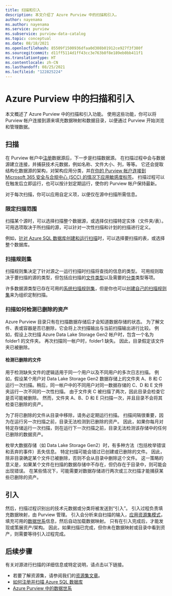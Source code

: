```yaml
---
title: 扫描和引入
description: 本文介绍了 Azure Purview 中的扫描和引入。
author: nayenama
ms.author: nayenama
ms.service: purview
ms.subservice: purview-data-catalog
ms.topic: conceptual
ms.date: 08/18/2021
ms.openlocfilehash: 85509f1500936dfaa0d308b01912ce927f3f380f
ms.sourcegitcommit: d11ff5114d1ff43cc3e763b8f8e189eb0bb411f1
ms.translationtype: HT
ms.contentlocale: zh-CN
ms.lasthandoff: 08/25/2021
ms.locfileid: "122825224"
---
```

# <a name="scans-and-ingestion-in-azure-purview"></a>Azure Purview 中的扫描和引入

本文概述了 Azure Purview 中的扫描和引入功能。 使用这些功能，你可以将 Purview 帐户连接到源来填充数据映射和数据目录，以便通过 Purview 开始浏览和管理数据。

## <a name="scanning"></a>扫描

在 Purview 帐户中[注册](manage-data-sources.md)数据源后，下一步是扫描数据源。 在扫描过程中会与数据源建立连接，并捕获技术元数据，例如名称、文件大小、列，等等。 它还会提取结构化数据源的架构，对架构应用分类，并[在你的 Purview 帐户连接到 Microsoft 365 安全与合规中心 (SCC) 的情况下应用敏感度标签](create-sensitivity-label.md)。 扫描过程可以在触发后立即运行，也可以按计划定期运行，使你的 Purview 帐户保持最新。

对于每次扫描，你可以应用自定义项，以便仅在源中扫描所需信息。

### <a name="scope-your-scan"></a>限定扫描范围

扫描某个源时，可以选择扫描整个数据源，或选择仅扫描特定实体（文件夹/表）。 可用选项取决于所扫描的源，可以针对一次性扫描和计划的扫描进行定义。

例如，[针对 Azure SQL 数据库创建和运行扫描](register-scan-azure-sql-database.md#creating-and-running-a-scan)时，可以选择要扫描的表，或选择整个数据库。

### <a name="scan-rule-set"></a>扫描规则集

扫描规则集决定了针对源之一运行扫描时扫描将查找的信息的类型。 可用规则取决于要扫描的源的类型，但包括应扫描的[文件类型](sources-and-scans.md#file-types-supported-for-scanning)以及需要的[分类](supported-classifications.md)类型等项。

许多数据源类型已存在可用的[系统扫描规则集](create-a-scan-rule-set.md#system-scan-rule-sets)，但是你也可以[创建自己的扫描规则集](create-a-scan-rule-set.md)来为组织定制扫描。

### <a name="how-scans-detect-deleted-assets"></a>扫描如何检测已删除的资产

Azure Purview 目录只有在扫描数据存储后才会知道数据存储的状态。 为了解文件、表或容器是否已删除，它会将上次扫描输出与当前扫描输出进行比较。 例如，假设上次扫描 Azure Data Lake Storage Gen2 帐户时，包含一个名为 folder1 的文件夹。 再次扫描同一帐户时，folder1 缺失。 因此，目录假定该文件夹已被删除。

#### <a name="detecting-deleted-files"></a>检测已删除的文件

用于检测缺失文件的逻辑适用于同一个用户以及不同用户的多次日志扫描。 例如，假设某个用户对 Data Lake Storage Gen2 数据存储上的文件夹 A、B 和 C 运行一次扫描。稍后，同一帐户中的不同用户对同一数据存储的 C、D 和 E 文件夹运行一次不同的一次性扫描。 由于文件夹 C 被扫描了两次，因此目录会检查它是否可能被删除。 然而，文件夹 A、B、D 和 E 只扫描一次，并且目录不会将其检查已删除的资产。

为了将已删除的文件从目录中移除，请务必定期运行扫描。 扫描间隔很重要，因为在运行另一次扫描之前，目录无法检测到已删除的资产。 因此，如果你每月对特定存储运行一次扫描，则在运行下一次扫描之前，目录无法检测该存储中的任何已删除的数据资产。

枚举大数据存储（如 Data Lake Storage Gen2）时，有多种方法（包括枚举错误和丢弃的事件）丢失信息。 特定扫描可能会错过已创建或已删除的文件。 因此，除非目录确定某个文件已被删除，否则不会从目录中删除这个文件。 这一策略的意义是，如果某个文件在扫描的数据存储中不存在，但仍存在于目录中，则可能会出现错误。 在某些情况下，可能需要对数据存储进行两次或三次扫描才能捕获某些已删除的资产。

## <a name="ingestion"></a>引入

然后，扫描过程识别出的技术元数据或分类将被发送到“引入”。 引入过程负责填充数据映射，由 Purview 管理。  引入会分析来自扫描的输入，[应用资源集模式](concept-resource-sets.md#how-azure-purview-detects-resource-sets)，填充可用的[数据世系](concept-data-lineage.md)信息，然后自动加载数据映射。 只有在引入完成后，才能发现或策展资产/架构。 因此，如果扫描已完成，但你未在数据映射或目录中看到资产，则需要等待引入过程完成。

## <a name="next-steps"></a>后续步骤

有关对源进行扫描的详细信息或特定说明，请点击以下链接。

* 若要了解资源集，请参阅我们的[资源集文章](concept-resource-sets.md)。
* [如何注册并扫描 Azure SQL 数据库](register-scan-azure-sql-database.md#creating-and-running-a-scan)
* [Azure Purview 中的数据世系](catalog-lineage-user-guide.md)
